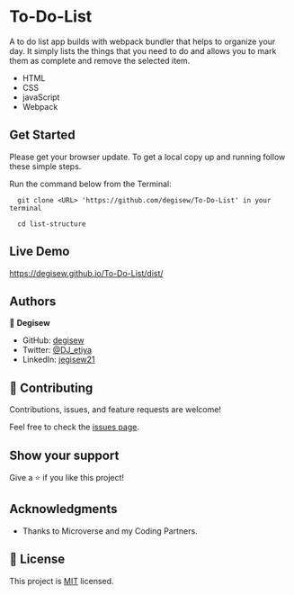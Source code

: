 # To-Do-List
A to do list app builds with webpack bundler that helps to organize your day. It simply lists the things that you need to do and allows you to mark them as complete and remove the selected item.

- HTML
- CSS
- javaScript
- Webpack

## Get Started

Please get your browser update.
To get a local copy up and running follow these simple steps.

Run the command below from the Terminal:

      git clone <URL> 'https://github.com/degisew/To-Do-List' in your terminal
     
      cd list-structure

## Live Demo

https://degisew.github.io/To-Do-List/dist/
      
## Authors

👤 **Degisew**
- GitHub: [degisew](https://github.com/degisew)
- Twitter: [@DJ_etiya](https://twitter.com/@DJ_etiya)
- LinkedIn: [jegisew21](https://www.linkedin.com/in/degisew-mengist-390098219)

## 🤝 Contributing

Contributions, issues, and feature requests are welcome!

Feel free to check the [issues page](https://github.com/degisew/To-Do-List/issues).

## Show your support

Give a ⭐ if you like this project!

## Acknowledgments

- Thanks to Microverse and my Coding Partners.

## 📝 License

This project is [MIT](./MIT.md) licensed.

